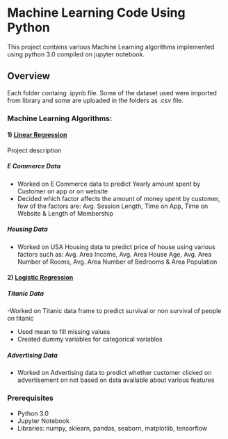 # Machine Learning Code Using Python

This project contains various Machine Learning algorithms implemented using python 3.0 compiled on jupyter notebook. 

## Overview

Each folder containg .ipynb file. Some of the dataset used were imported from library and some are uploaded in the folders as .csv file.

### Machine Learning Algorithms:

#### 1) [Linear Regression](https://github.com/kkaushi4/Machine-Learning-Case-Studies/tree/master/Regression)

Project description
##### E Commerce Data 
- Worked on E Commerce data to predict Yearly amount spent by Customer on app or on website
- Decided which factor affects the amount of money spent by customer, few of the factors are:
Avg. Session Length, Time on App, Time on Website & Length of Membership

#####  Housing Data
- Worked on USA Housing data to predict price of house using various factors such as:
Avg. Area Income, Avg. Area House Age, Avg. Area Number of Rooms, Avg. Area Number of Bedrooms & Area Population 

#### 2) [Logistic Regression](https://github.com/kkaushi4/Machine-Learning-Case-Studies/tree/master/Regression)

##### Titanic Data
-Worked on Titanic data frame to predict survival or non survival of people on titanic
- Used mean to fill missing values
- Created dummy variables for categorical variables

##### Advertising Data
- Worked on Advertising data to predict whether customer clicked on advertisement on not based on data available about various features 

### Prerequisites
- Python 3.0
- Jupyter Notebook
- Libraries: numpy, sklearn, pandas, seaborn, matplotlib, tensorflow

